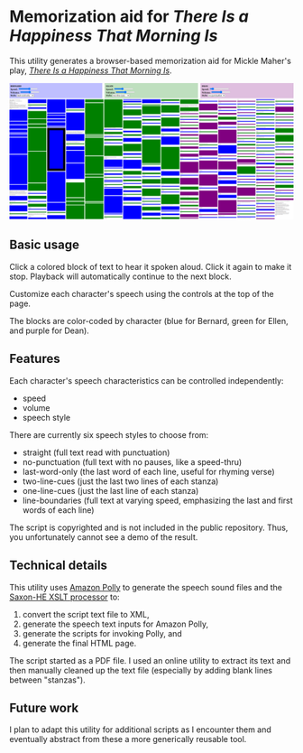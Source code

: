# Memorization aid for _There Is a Happiness That Morning Is_

This utility generates a browser-based memorization aid for
Mickle Maher's play, [_There Is a Happiness That Morning Is_](http://sixplaysmicklemaher.com/there-is-a-happiness-that-morning-is/).

![screenshot](screenshot.png)

## Basic usage

Click a colored block of text to hear it spoken aloud. Click it again to make
it stop. Playback will automatically continue to the next block.

Customize each character's speech using the controls at the top of the page.

The blocks are color-coded by character (blue for Bernard,
green for Ellen, and purple for Dean).

## Features

Each character's speech characteristics can be controlled independently:

  * speed
  * volume
  * speech style

There are currently six speech styles to choose from:

  * straight (full text read with punctuation)
  * no-punctuation (full text with no pauses, like a speed-thru)
  * last-word-only (the last word of each line, useful for rhyming verse)
  * two-line-cues (just the last two lines of each stanza)
  * one-line-cues (just the last line of each stanza)
  * line-boundaries (full text at varying speed, emphasizing the last and first words of each line)

The script is copyrighted and is not included in the public repository. Thus,
you unfortunately cannot see a demo of the result.

## Technical details

This utility uses [Amazon Polly](https://aws.amazon.com/polly/) to generate the speech sound files
and the [Saxon-HE XSLT processor](https://saxonica.com/products/products.xml) to:

  1. convert the script text file to XML,
  2. generate the speech text inputs for Amazon Polly,
  3. generate the scripts for invoking Polly, and
  4. generate the final HTML page.

The script started as a PDF file. I used an online utility to extract its text and then
manually cleaned up the text file (especially by adding blank lines between "stanzas").

## Future work
I plan to adapt this utility for additional scripts as I encounter them
and eventually abstract from these a more generically reusable tool.

